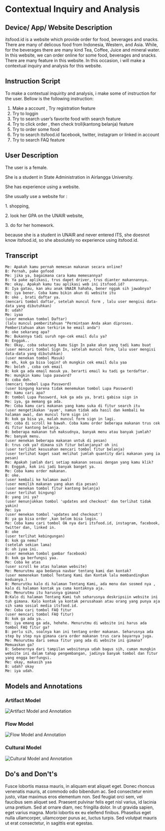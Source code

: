 # Contextual Inquiry and Analysis
## Device/ App/ Website Description
itsfood.id is a website which provide order for food, beverages and snacks. There are many of delicous food from Indonesia, Western, and Asia. While, for the beverages there are many kind Tea, Coffee, Juice and mineral water. In this website, we can order online  for some food, beverages and snacks. There are many feature in this website. In this occasion, i will make a contextual inquiry and analysis for this website.
## Instruction Script
To make a contextual inquirity and analysis, i make some of instruction for the user. Bellow is the following instruction:
1.	Make a account , Try registration feature
2.	Try to loggin
3.	Try to search user’s favorite food with search feature
4.	Try to click order , then check troll(kantong belanja) feature
5.	Try to order some food
6.	Try to search itsfood.id facebook, twitter, instagram or linked in account
7.	Try to search FAQ feature 

## User Description
<p>The user is a female. </p>
<p>She is a student in State Administration in Airlangga University.</p>
<p>She has experience using a website. </p>
<p>She usually use a website for :</p>
   <p> 1. shopping, </p>
    <p>2. look her GPA on the UNAIR website,</p>
    <p>3. do for her homework.</p>
<p>because she is a student in UNAIR and never entered ITS, she doesnot know itsfood.id, so she absolutely no experience using itsfood.id. </p>
    
## Transcript
```
Me: Apakah kamu pernah memesan makanan secara online?
B: Pernah, pake gofood
Me: jika ya, bagaimana cara kamu memesannya?
B: Ya pake aplikasi, trus dapet driver, trus dianter makannannya.
Me: okay. Apakah kamu tau aplikasi web ini itsfood.id?
B: Iya gatau, kan aku anak UNAIR hahaha, bener nggak sih jawabnya?
Me: iya bener. Coba kamu bikin akun di website itu
B: oke , brati daftar ya.
(mencari tombol daftar, setelah muncul form , lalu user mengisi data-data yang dibutuhkan)
B: udah?
Me: iyaa
(user menekan tombol Daftar)
(lalu muncul pemberitahuan "Permintaan Anda akan diproses. Pemberitahuan akan terkirim ke email anda")
B: oke sekarang apa?
Me: Bukannya tadi suruh nge-cek email dulu ya?
B: Enggak..
Me: Okay, coba sekarang kamu Sign In pake akun yang tadi kamu buat
(user mencari tombol Sign In, setelah muncul form, lalu user mengisi data-data yang dibutuhkan)
(user menekan tombol Masuk)
B: eh, kok ga bisa login? oh mungkin cek email dulu yaa
Me: boleh , coba cek email
B: kok ga ada email masuk ya. berarti email ku tadi ga terdaftar.
Me: mungkin kamu lupa pasword?
B: coba deh. 
(mencari tombol Lupa Password)
(user bingung karena tidak menemukan tombol Lupa Password)
Me: kamu cari apa?
B: tombol Lupa Password, kok ga ada ya, brati gabisa sign in
Me: iya, ga memang ga ada.
Me: Coba kamu cari makanan yang kamu suka di fitur search itu
(user mengetikakan 'ayam', namun tidak ada hasil dan kembali ke halaman awal, dan muncul form sign in)
B: kok ga bisa ya, malah muncul form sign in lagi.
Me: coba di scroll ke bawah. Coba kamu order beberapa makanan trus cek di fitur kantong belanja.
B: beberapa makanan tuh maksudnya, banyak menu atau banyak jumlah?
Me: banyak menu.
(user menekan beberapa makanan untuk di pesan)
B: trus cek ya? dimana sih fitur belanjanya? oh ini
(user terlihat kesusahan mencari tombol fitur belanja)
(user terlihat kaget saat melihat jumlah quantity dari makanan yang ia pesan)
Me: Apakah jumlah dari setiap makanan sesuai dengan yang kamu klik?
B: Enggak, kok ini jadi banyak banget ya.
Me: Coba kamu order makanan.
B: oke.
(user kembali ke halaman awal)
(user memilih makanan yang akan dia pesan)
(user menekan tombol fitur kantong belanja)
(user terlihat bingung)
B: yang ini ya? 
(user menunjukkan tombol 'updates and checkout' dan terlihat tidak yakin)
Me: iya
(user menekan tombol 'updates and checkout')
B: ya ga bisa order ,kan belom bisa login.
Me: Coba kamu cari tombol OA nya dari itsfood.id, instagram, facebook, twitter dan, linked in.
B: oke
(user terlihat kebingungan)
B: kok ga nemu?
(setelah sekian lama)
B: oh iyaa ini.
(user menekan tombol gambar facebook)
B: kok ga berfungsi yaa.
Me: Coba ke atas
(user scroll ke atas halaman website)
Me: Menurutmu apa bedanya navbar tentang kami dan kontak?
(user memenekan tombol Tentang Kami dan Kontak lalu membandingkan keduanya.)
B: Menurutku kalo di halaman Tentang Kami, ada menu dan sosmed nya , kalo di halaman kontak ya cuma kontaknya aja.
Me: Menurutmu itu harusnya gimana?
B:Kalo di halaman Tentang Kami tuh seharusnya deskripsiin website ini tuh gimana. Kalo kontak ya kontak perusahaan atau orang yang punya aja sih sama sosial media itsfood.id.
Me: Coba cari tombol FAQ fitur
(user mencari tombol FAQ fitur)
B: kok ga ada ya..
Me: iya emang ga ada, hehehe. Menurutmu di website ini harus ada tombol FAQ fitur ga?
B: perlu sih, soalnya kan ini tentang order makanan. Seharusnya ada step by step nya gimana cara order makanan trus cara bayarnya juga.
Me: Menurutmu dari semua fitur yang ada di website ini gimana? Memuaskan ga?
B: Sebenernya dari tampilan websitenya udah bagus sih, cuman mungkin website ini dalam tahap pengembangan, jadinya banyak tombol dan fitur yang engga berfungsi.
Me: okay, makasih yaa
B: udah? okay
Me: iya udah.
```
## Models and Annotations
### Artifact Model
![Artifact Model and Annotation](https://picsum.photos/400/300/?random)
### Flow Model
![Flow Model and Annotation](https://picsum.photos/400/300/?random)
### Cultural Model
![Cultural Model and Annotation](https://picsum.photos/400/300/?random)
## Do's and Don't's
Fusce lobortis massa mauris, in aliquam erat aliquet eget. Donec rhoncus venenatis mauris, at commodo odio bibendum ac. Sed consectetur enim justo, vitae maximus eros elementum non. Sed feugiat orci sem, vel faucibus sem aliquet sed. Praesent pulvinar felis eget nisl varius, id lacinia urna pretium. Sed at ornare diam, nec fringilla dolor. In ut gravida sapien, eget varius magna. Morbi lobortis ex eu eleifend finibus. Phasellus eget nulla ullamcorper, ullamcorper purus ac, luctus turpis. Sed volutpat mauris ut erat consectetur, in sagittis erat egestas.
